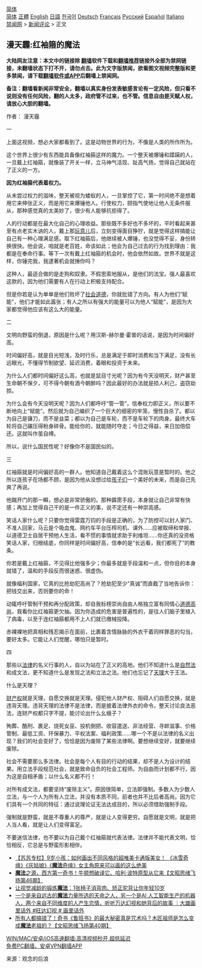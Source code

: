  <!-- 面包屑导航 --> <div class="breadcrumb"><!-- GTranslate: https://gtranslate.io/ -->  <div class="switcher notranslate">  <div class="selected">  <a href="#" onclick="return false;"> 简体</a>  </div>  <div class="option">  <a href="https://www.bannedbook.org" onclick="doGTranslate('zh-CN|zh-CN');jQuery('div.switcher div.selected a').html(jQuery(this).html());return false;" title="简体中文" class="nturl selected"> 简体</a>  <a href="https://www.bannedbook.org/zh-tw/" onclick="doGTranslate('zh-CN|zh-TW');jQuery('div.switcher div.selected a').html(jQuery(this).html());return false;" title="繁體中文" class="nturl"> 正體</a>  <a href="https://www.bannedbook.org/en/" onclick="doGTranslate('zh-CN|en');jQuery('div.switcher div.selected a').html(jQuery(this).html());return false;" title="English" class="nturl"> English</a>  <a href="https://www.bannedbook.org/ja/" onclick="doGTranslate('zh-CN|ja');jQuery('div.switcher div.selected a').html(jQuery(this).html());return false;" title="日本語" class="nturl"> 日語</a>  <a href="https://www.bannedbook.org/ko/" onclick="doGTranslate('zh-CN|ko');jQuery('div.switcher div.selected a').html(jQuery(this).html());return false;" title="한국어" class="nturl"> 한국어</a>  <a href="https://www.bannedbook.org/de/" onclick="doGTranslate('zh-CN|de');jQuery('div.switcher div.selected a').html(jQuery(this).html());return false;" title="Deutsch" class="nturl"> Deutsch</a>  <a href="https://www.bannedbook.org/fr/" onclick="doGTranslate('zh-CN|fr');jQuery('div.switcher div.selected a').html(jQuery(this).html());return false;" title="Français" class="nturl"> Français</a>  <a href="https://www.bannedbook.org/ru/" onclick="doGTranslate('zh-CN|ru');jQuery('div.switcher div.selected a').html(jQuery(this).html());return false;" title="Русский" class="nturl"> Русский</a>  <a href="https://www.bannedbook.org/es/" onclick="doGTranslate('zh-CN|es');jQuery('div.switcher div.selected a').html(jQuery(this).html());return false;" title="Español" class="nturl"> Español</a>  <a href="https://www.bannedbook.org/it/" onclick="doGTranslate('zh-CN|it');jQuery('div.switcher div.selected a').html(jQuery(this).html());return false;" title="Italiano" class="nturl"> Italiano</a>  </div>  </div>      <div class='breadcrumb-sub'><!-- Breadcrumb NavXT 6.3.0 --> <a href="https://www.bannedbook.org/" class="home">禁闻网</a> &gt; <a href="https://www.bannedbook.org/bnews/comments/" class="category">新闻评论</a> &gt; 正文</div></div><h2>漫天霾:红袖箍的魔法</h2> <p class="notice"><b>大陆网友注意：本文中的链接除 <a href="https://github.com/bannedbook/fanqiang" >翻墙</a>软件下载和<a href="https://github.com/killgcd/justmysocks/blob/master/README.md">翻墙推荐</a>链接外全部为禁网链接，未翻墙状态下打不开，请勿点击。此为文字版禁闻，欲看图文视频完整版和更多禁闻，请下载<a href="https://github.com/bannedbook/fanqiang">翻墙软件或APP</a>后翻墙上禁闻网。</p><p>备注：翻墙看新闻非常安全，翻墙以真实身份发表敏感言论有一定风险，但只看不说则没有任何风险，翻的人太多，政府管不过来，也不管。信息自由是天赋人权，请放心大胆的翻墙。</b></p>  <div class="entry"> <p>作者： 漫天霾</p> <p>一</p> <p>上面这视频，想必大家都看到了。这是动物世界的行为，不像是人类的所作所为。</p> <p>这个世界上很少有东西能具备像红袖箍这样的魔力。一个整天被爆锤和蹂躏的人，一旦戴上红袖箍，就像装了开关一样，立马神气活现、趾高气扬，觉得自己就站在了正义的一方。</p> <p><strong>因为红袖箍代表着权力。</strong></p> <p>从未尝过权力的滋味，整天被视为蝼蚁的人，一旦掌控了它，第一时间绝不是想着用它来伸张正义，而是用它来爆锤他人。行使权力，颐指气使地让他人无条件服从，那种感觉真的太美妙了，很少有人能够抗拒得了。</p> <p>人的行动都是在最大化自己的心理收益。那些既不多好也不多坏的，平时看起来甚至有点老实木讷的人，戴上那<a href="https://www.bannedbook.org/bnews/tag/%E7%8E%A9%E6%84%8F%E5%84%BF/" class="st_tag internal_tag" rel="tag" title="标签 玩意儿 下的日志">玩意儿</a>后，立刻变得面目狰狞，就是觉得这样搞能让自己有一种心理满足感。取下红袖箍后，他继续被人爆锤，也没觉得不妥，身份转换很快。他会说，咱就是老百姓，命该如此；他会为自己过去的行为找到理由：我都是在奉命行事。等下一次有戴上红袖箍的机会时，他会依然如故。世界不就是这样，你锤完我，我逮著机会就捶你吗？</p> <p>这种人，最适合做的是走狗和奴隶。不假思索地服从，是他们的法宝。强人最喜欢这款的，因为他们需要有人在行动上积极支持配合。</p>  <p>但是你若是认为单单是他们败坏了<a href="https://www.bannedbook.org/bnews/tag/%E7%A4%BE%E4%BC%9A%E9%81%93%E5%BE%B7/" class="st_tag internal_tag" rel="tag" title="标签 社会道德 下的日志">社会道德</a>，你就批错了方向。有人为他们“赋能”，他们才能如此嚣张；有人之所以有强大的能量可以为他人“赋能”，是因为大家都觉得他应该有这么大的能量。</p> <p>二</p> <p>文明向野蛮的倒退，原因是什么呢？用汉斯-赫尔曼·霍普的话说，是因为时间偏好高。</p> <p>时间偏好高，就是目光短浅，及时行乐，总是满足于即时消费和当下满足，没有长远眼光，不懂得节制欲望、延迟消费，着眼和投资于未来。</p> <p>为什么人们都时间偏好这么高，也就是鼠目寸光呢？因为有今天没明天，财产甚至生命朝不保夕，可不得今朝有酒今朝醉吗？因此最好的办法就是损人利己，盗窃劫掠。</p> <p>为什么会有今天没明天呢？因为人们都呼吁“管一管”，信奉权力即正义，所以要不断地向上“赋能”。然后就为自己编织了一个巨大的细密的牢笼，慢性自杀了。都以为自己是镰刀，而不是韭菜；都以为自己是车轮，而不是车轮下的肉身。最终大车轮将自己碾压得粉身碎骨。能给你的，就能随时夺走；今日之得益，来日加倍偿还。这就叫作茧自缚。</p> <p>所以，说什么国民性呢？好像你不是国民似的。</p> <p>三</p>  <p>红袖箍就是时间偏好高的一群人。他知道自己戴着这么个混账玩意是暂时的。他之所以连孩子在场都不顾，是因为他从没想过给<a href="https://www.bannedbook.org/bnews/tag/%E5%AD%A9%E5%AD%90%E4%BB%AC/" class="st_tag internal_tag" rel="tag" title="标签 孩子们 下的日志">孩子们</a>一个美好的未来，而是自己先爽了再说。</p> <p>他踹开门的那一瞬，想必是非常骄傲的。那种霹雳手段，本身就让自己非常有快感；再加上觉得自己干的是一件正义的事，说不定还有一种崇高感。</p> <p>笑话人家什么呢？只要你觉得雷霆万钧的手段是正确的，为了防控可以封人家门、不准人回家，马云是个吸血鬼、网约车平台压榨司机、课外……应被取缔和举报、以道德卫士自居干预他人生活，看不惯的事情就求助于利维坦……你还真的没资格笑话人家，归根结底，你同样是时间偏好高，信奉的是“长远看，我们都死了”的教条。</p> <p>你若是戴上红袖箍，不见得比他强多少；你最多就是手段温和一点，但你目的本身就错了，温和的手段反而很迷惑、很虚伪。</p> <p>就像福利国家，它真的比抢劫犯高尚了？抢劫犯至少“真诚”而直截了当地告诉你：把钱交出来，否则要你的命！</p> <p>动辄呼吁管制干预和再分配政策，却自我标榜崇尚自由人格独立富有同情心<a href="https://www.bannedbook.org/bnews/tag/%E9%81%93%E5%BE%B7%E9%AB%98%E5%B0%9A/" class="st_tag internal_tag" rel="tag" title="标签 道德高尚 下的日志">道德高尚</a>，我看你比红袖箍更欠抽。因为你造成的危害是普遍性的，是往人们脑子里植入了病毒，以至于连红袖箍都用不上人们就已缴械投降。</p> <p>赤裸裸地把真相和残忍揭示在面前，比裹着含情脉脉的外衣干着同样罪恶的勾当，要好太多。它能让人们觉醒，哪怕只是暂时。</p> <p>四</p>  <p>那些以<a href="https://www.bannedbook.org/bnews/tag/%e6%b3%95%e5%be%8b/" class="st_tag internal_tag" rel="tag" title="标签 法律 下的日志">法律</a>的名义行事的人，自以为站在了正义的高地。他们不知道什么是<a href="https://www.bannedbook.org/bnews/tag/%E8%87%AA%E7%84%B6%E6%B3%95/" class="st_tag internal_tag" rel="tag" title="标签 自然法 下的日志">自然法</a>和成文法，更不知道什么是发现之法和立法之法。他们也忘记了<a href="https://www.bannedbook.org/bnews/tag/%E5%A4%A9%E7%90%86/" class="st_tag internal_tag" rel="tag" title="标签 天理 下的日志">天理</a>大于王法。</p> <p>什么是天理？</p> <p><a href="https://www.bannedbook.org/bnews/tag/%E8%B4%A2%E4%BA%A7%E6%9D%83/" class="st_tag internal_tag" rel="tag" title="标签 财产权 下的日志">财产权</a>就是天理，自愿交换就是天理。侵犯他人财产权、阻碍人们自愿交换，就是违背天理。违背天理的法律不是法律，而是披着法律外衣的命令。整天讨论良法恶法，连财产权都只字不提，能讨论出什么幺蛾子？</p> <p>殉葬、酷刑、裹足、烧死女巫、投机倒把、收容遣送、非法经营、寻衅滋事、价格管制、最低工资、环保暴力、平权法案、福利政策……哪一个不是以法律的名义出现？我们的社会变好了，恰恰是因为废除了某些法律啊。要想继续变好，就要继续废除。</p> <p>社会不需要那么多法律。社会是每个人有目的行动的结果，却不是人为设计的结果。用立法手段规范社会，就是致命自负的社会工程师。为自由而计划都不行，因为这是自相矛盾；以什么名义都不行！</p> <p>对所有成文法，都要坚持“废除主义”。原因很简单，立法即强制。多数人为少数人立法，与一个人为所有人立法，并没有本质不同，前者也并不比后者高尚。因为它们具有一个共同的特征：通过说理论证无法达成目的，所以必须借助强制手段。</p> <p>强制就是野蛮，就是不尊重人的尊严，就是让人变得更穷。自愿就是文明，就是把人当人看，就是让人们变得富足。</p> <p>不要迷信法律，也不要以为自己戴个红袖箍就代表法律。法律并不能代表文明，恰恰相反，它总是与野蛮形影相伴。</p>  <ul class='op-related-articles' title='相关阅读'> <li><a href='https://www.bannedbook.org/bnews/comments/20210710/1583928.html' target='_blank'>【苏苏专栏】9岁小孩：如何画出不同风格的超唯美卡通版美女！ 《冰雪奇缘》《灰姑娘》《<b>魔法</b>奇缘》女主角原来可以画的这么绝美</a></li> <li><a href='https://www.bannedbook.org/bnews/bannedvideo/20210430/1536737.html' target='_blank'><b>魔法</b>之源，西方第一奇书！牛顿想破译它、哈利·波特原型从它来【文昭思绪飞扬第46期】</a></li> <li><a href='https://www.bannedbook.org/bnews/health/20210418/1528690.html' target='_blank'>让视觉减龄的锻炼<b>魔法</b>：1张椅子消背肉、矫正驼背让你年轻10岁</a></li> <li><a href='https://www.bannedbook.org/bnews/bannedvideo/20210316/1527564.html' target='_blank'>一个是来自远古的<b>魔法</b>力量所选的天命之人，另一个是AI 人工智能生产的机器人，两个来自不同维度的人产生恋情，听听万达幻视和她背后的故事 ｜大雄画里话外 #旺达幻视 # 画里话外</a></li> <li><a href='https://www.bannedbook.org/bnews/bannedvideo/20210409/1522581.html' target='_blank'>所有人都搞错了！奇书《鲁班书》的最大秘密真是咒术吗？木匠祖师是怎么变成<b>魔法</b>老祖的？【文昭思绪飞扬第40期】</a></li> </ul> <p class="texttj"> <a href="https://github.com/bannedbook/fanqiang/wiki/V2ray%E6%9C%BA%E5%9C%BA" target="_blank">WIN/MAC/安卓/iOS高速翻墙:高清视频秒开,超低延迟</a><br/> <a href="https://github.com/bannedbook/fanqiang/wiki/%E7%A6%81%E9%97%BB%E7%BD%91%E5%AE%89%E5%8D%93%E7%BF%BB%E5%A2%99%E6%96%B0%E9%97%BBAPP" target="_blank">免费PC翻墙、安卓VPN翻墙APP</a></p><p> 来源：观念的后浪 </p><a name='sharetosocial'></a>  <div style="margin-bottom:5px;padding-bottom:5px;clear:both"> <div id="archive-pix-1" class="banner-ads"> <!-- AuctionX Display platform tag START --> <div id="26318x728x90x621x_ADSLOT2" clicktrack="%%CLICK_URL_ESC%%"></div> <!-- AuctionX Display platform tag END --> </div> <div id="archive-pix-2" class="banner-ads"> <!-- AuctionX Display platform tag START --> <div id="26315x300x250x621x_ADSLOT2" clicktrack="%%CLICK_URL_ESC%%"></div> <!-- AuctionX Display platform tag END --> </div> </div>  <div id="archive-pix-1" class="banner-ads"> <!-- AuctionX Display platform tag START --> <div id="26318x728x90x621x_ADSLOT3" clicktrack="%%CLICK_URL_ESC%%"></div> <!-- AuctionX Display platform tag END --> </div> </div><!--END ENTRY--> 